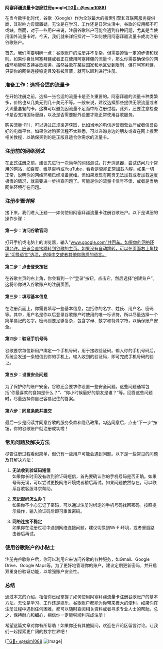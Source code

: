**阿塞拜疆流量卡怎麽註冊google[[TG💪+ @esim1088](https://t.me/s/esim1088)]**

在当今数字化时代，谷歌（Google）作为全球最大的搜索引擎和互联网服务提供商，其影响力毋庸置疑。无论是在学习、工作还是日常生活中，谷歌的应用都不可或缺。然而，对于一些用户来说，注册谷歌账户可能会遇到各种问题，尤其是当使用国外流量卡时。今天，我们就来详细探讨一下如何使用阿塞拜疆流量卡成功注册谷歌账户。

首先，我们需要明确一点：谷歌账户的注册并不复杂，但需要遵循一定的步骤和规则。如果你身处阿塞拜疆或者正在使用阿塞拜疆的流量卡，那么你需要确保你的网络环境能够支持谷歌服务。虽然谷歌在某些国家和地区受到限制，但在阿塞拜疆，只要你的网络连接稳定且没有被屏蔽，就可以顺利进行注册。

### **准备工作：选择合适的流量卡**

在开始注册之前，选择一张合适的流量卡是至关重要的。阿塞拜疆的流量卡种类繁多，价格也从几美元到几十美元不等。一般来说，建议选择那些提供无限流量或者大流量套餐的卡，这样可以避免因流量不足而中断注册过程。此外，还要注意检查卡是否支持国际漫游，以及是否需要额外设置才能正常使用谷歌服务。

购买流量卡时，可以通过正规渠道获取，比如当地的电信运营商营业厅或者信誉良好的电商平台。如果你对购买流程不太熟悉，可以咨询身边的朋友或者在网上搜索相关教程，以确保买到的是正版且适合你需求的流量卡。

### **注册前的网络测试**

在正式注册之前，建议先进行一次简单的网络测试。打开浏览器，尝试访问几个常用的网站，如百度、维基百科或YouTube，看看是否能正常加载内容。如果一切正常，说明你的网络环境已经准备就绪。但如果发现有网页无法加载或者加载速度极慢的情况，就需要进一步排查问题了。可能是你的流量卡信号不佳，或者是当地网络环境存在问题。

### **注册步骤详解**

接下来，我们进入正题——如何使用阿塞拜疆流量卡注册谷歌账户。以下是详细的操作步骤：

#### **第一步：访问谷歌官网**
打开手机或电脑上的浏览器，输入“www.google.com”并回车。如果你的网络环境允许，应该会直接跳转到谷歌的主页。如果没有自动跳转，可以在页面右上角找到“切换语言”选项，选择中文或者其他你熟悉的语言。

#### **第二步：点击登录按钮**
在谷歌主页的右上角，你会看到一个“登录”按钮。点击它，然后选择“创建账户”。这将带你进入谷歌账户的注册页面。

#### **第三步：填写基本信息**
在注册页面上，你需要填写一些基本信息，包括你的名字、姓氏、用户名、密码等。其中，用户名是你以后登录谷歌账户时使用的唯一标识符，所以尽量选择一个简单易记的名字。密码则要足够复杂，包含字母、数字和特殊字符，以确保账户安全。

#### **第四步：验证手机号码**
谷歌要求每位新用户绑定一个手机号码，用于接收验证码。输入你的手机号码后，系统会发送一条短信到你的手机上。输入收到的验证码，即可完成手机号码的验证。

#### **第五步：设置安全问题**
为了保护你的账户安全，谷歌还会要求你设置一些安全问题。这些问题通常包括“你最喜欢的食物是什么？”、“你小时候最好的朋友是谁？”等。回答这些问题时，尽量选择你自己容易记住的答案。

#### **第六步：同意条款并提交**
最后一步是阅读并同意谷歌的服务条款和隐私政策。勾选同意后，点击“下一步”按钮，你的谷歌账户就注册成功啦！

### **常见问题及解决方法**

尽管注册过程看似简单，但仍有一些用户可能会遇到问题。以下是一些常见的问题及其解决方法：

1. **无法收到验证码短信**  
   如果你长时间没有收到验证码短信，首先要确认你的手机号码是否正确。如果号码无误，可以尝试更换网络环境或者稍后再试。如果问题依然存在，可以联系谷歌客服寻求帮助。

2. **忘记密码怎么办？**  
   如果你不小心忘记了密码，可以通过注册时绑定的手机号码找回密码。按照提示操作，输入验证码后即可重置密码。

3. **网络连接不稳定**  
   如果你在注册过程中遇到网络连接问题，建议切换到Wi-Fi环境，或者重启路由器后再试。

### **使用谷歌账户的小贴士**

注册完谷歌账户后，你可以利用它来访问谷歌的各种服务，如Gmail、Google Drive、Google Maps等。为了更好地管理你的账户，建议定期更新密码，并开启双重身份验证功能，以增强账户安全性。

### **总结**

通过本文的介绍，相信你已经掌握了如何使用阿塞拜疆流量卡注册谷歌账户的基本方法。无论是学习、工作还是娱乐，谷歌账户都能为你带来极大的便利。如果你在注册过程中遇到任何困难，都可以随时查阅相关资料或者寻求专业人士的帮助。总之，保持耐心和细心，相信你一定能够顺利完成注册！

希望这篇文章对你有所帮助！如果你还有其他疑问，欢迎在评论区留言讨论。让我们一起探索更广阔的数字世界吧！

[[TG💪+ @esim1088](https://t.me/s/esim1088) ![Image](https://i.postimg.cc/4NQfJmqS/Snipaste-2025-05-13-00-14-12.png)]
